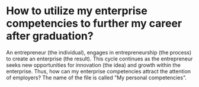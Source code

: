 # How to utilize my enterprise competencies to further my career after graduation?
An entrepreneur (the individual), engages in entrepreneurship (the process) to create an  enterprise (the result). This cycle continues as the entrepreneur seeks new opportunities for innovation  (the idea) and growth within the enterprise. Thus, how can my enterprise competencies attract the attention of employers?
The name of the file is called "My personal competencies".
